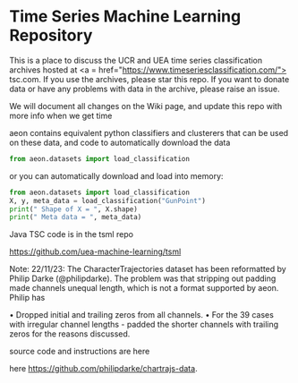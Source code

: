 # Time Series Machine Learning Repository

This is a place to discuss the UCR and UEA time series classification archives hosted at <a = href="https://www.timeseriesclassification.com/"> tsc.com</a>. If you use the archives, please star this repo. If you want to donate data or have any problems with data in the archive, please raise an issue.

We will document all changes on the Wiki page, and update this repo with more info when we get time

aeon contains equivalent python classifiers and clusterers that can be used on these data, and code to automatically download the data

```python
from aeon.datasets import load_classification
```

or you can automatically download and load into memory:
```python
from aeon.datasets import load_classification
X, y, meta_data = load_classification("GunPoint")
print(" Shape of X = ", X.shape)
print(" Meta data = ", meta_data)
```
Java TSC code is in the tsml repo

https://github.com/uea-machine-learning/tsml

Note:
22/11/23: The CharacterTrajectories dataset has been reformatted by Philip Darke (@philipdarke). The problem was that stripping out padding made channels unequal length, which is not a format supported by aeon. Philip has

•	Dropped initial and trailing zeros from all channels.
•	For the 39 cases with irregular channel lengths - padded the shorter channels with trailing zeros for the reasons discussed.

source code and instructions are here

here https://github.com/philipdarke/chartrajs-data.





